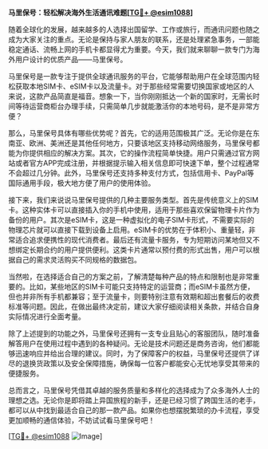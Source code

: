 **马里保号：轻松解决海外生活通讯难题[[TG💪+ @esim1088](https://t.me/s/esim1088)]**

随着全球化的发展，越来越多的人选择出国留学、工作或旅行，而通讯问题也随之成为大家关注的重点。无论是保持与家人朋友的联系，还是处理紧急事务，一部能稳定通话、流畅上网的手机卡都显得尤为重要。今天，我们就来聊聊一款专门为海外用户设计的优质产品——马里保号。

马里保号是一款专注于提供全球通讯服务的平台，它能够帮助用户在全球范围内轻松获取本地SIM卡、eSIM卡以及流量卡。对于那些经常需要切换国家或地区的人来说，这款产品简直是福音。想象一下，当你刚刚抵达一个新的国家时，无需长时间等待运营商柜台办理手续，只需简单几步就能激活你的本地号码，是不是非常方便？

那么，马里保号具体有哪些优势呢？首先，它的适用范围极其广泛。无论你是在东南亚、欧洲、美洲还是其他任何地方，只要该地区支持移动网络服务，马里保号都能为你提供相应的解决方案。其次，它的操作流程简单快捷。用户只需通过官方网站或者官方APP完成注册，并根据提示输入相关信息即可快速下单，整个过程通常不会超过几分钟。此外，马里保号还支持多种支付方式，包括信用卡、PayPal等国际通用手段，极大地方便了用户的使用体验。

接下来，我们来说说马里保号提供的几种主要服务类型。首先是传统意义上的SIM卡。这种实体卡可以直接插入你的手机中使用，适用于那些喜欢保留物理卡片作为备份的用户。其次是eSIM卡，这是一种虚拟化的电子SIM卡形式，不需要实际的物理芯片就可以直接下载到设备上启用。eSIM卡的优势在于体积小、重量轻，非常适合追求便携性的现代消费者。最后还有流量卡服务，专为短期访问某地但又不想绑定长期合约的用户提供便利。这类卡片通常以预付费的形式出售，用户可以根据自己的需求灵活购买不同规格的数据包。

当然啦，在选择适合自己的方案之前，了解清楚每种产品的特点和限制也是非常重要的。比如，某些地区的SIM卡可能只支持特定的运营商；而eSIM卡虽然方便，但也并非所有手机都兼容；至于流量卡，则要特别注意有效期和超出套餐后的收费标准等问题。因此，在做出最终决定前，建议大家仔细阅读相关条款，并结合自身实际情况进行全面考量。

除了上述提到的功能之外，马里保号还拥有一支专业且贴心的客服团队，随时准备解答用户在使用过程中遇到的各种疑问。无论是技术问题还是商务咨询，他们都能够迅速响应并给出合理的建议。同时，为了保障客户的权益，马里保号还提供了详尽的退换货政策以及安全保障措施，确保每一位客户都能安心无忧地享受其带来的便捷服务。

总而言之，马里保号凭借其卓越的服务质量和多样化的选择成为了众多海外人士的理想之选。无论你是即将踏上异国旅程的新手，还是已经习惯了跨国生活的老手，都可以从中找到最适合自己的那一款产品。如果你也想摆脱繁琐的办卡流程，享受更加顺畅的通信体验，不妨试试看马里保号吧！

[[TG💪+ @esim1088](https://t.me/s/esim1088) ![Image](https://i.postimg.cc/4NQfJmqS/Snipaste-2025-05-13-00-14-12.png)]